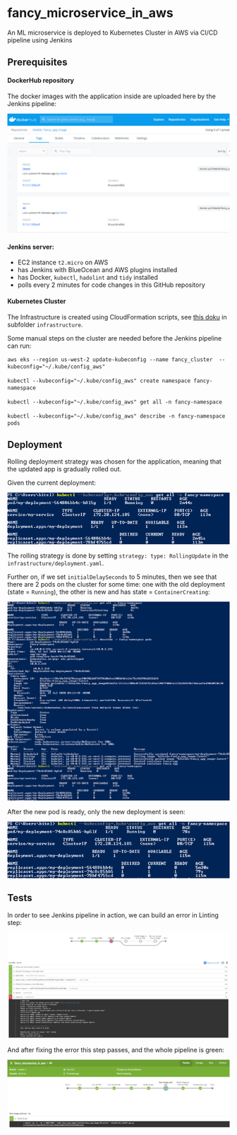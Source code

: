 [//]: # (Image References)

[image0]: infrastructure/images/Docker_Repo.PNG
[image1]: infrastructure/images/Deploy_Before.PNG
[image2]: infrastructure/images/Deploy_During.PNG
[image3]: infrastructure/images/Deploy_After.PNG
[image4]: infrastructure/images/Lint_fails.PNG
[image5]: infrastructure/images/Lint_passes.PNG

# fancy_microservice_in_aws

An ML microservice is deployed to Kubernetes Cluster in AWS via CI/CD pipeline using Jenkins


## Prerequisites

#### DockerHub repository

The docker images with the application inside are uploaded here by the Jenkins pipeline:

![Deployment][image0]


#### Jenkins server:

* EC2 instance `t2.micro` on AWS
* has Jenkins with BlueOcean and AWS plugins installed
* has Docker, `kubectl`, `hadolint` and `tidy` installed
* polls every 2 minutes for code changes in this GitHub repository


#### Kubernetes Cluster

The Infrastructure is created using CloudFormation scripts, see [this doku](infrastructure/README.md) in subfolder `infrastructure`.

Some manual steps on the cluster are needed before the Jenkins pipeline can run:

```shell script
aws eks --region us-west-2 update-kubeconfig --name fancy_cluster  --kubeconfig="~/.kube/config_aws"

kubectl --kubeconfig="~/.kube/config_aws" create namespace fancy-namespace

kubectl --kubeconfig="~/.kube/config_aws" get all -n fancy-namespace

kubectl --kubeconfig="~/.kube/config_aws" describe -n fancy-namespace pods
```

## Deployment

Rolling deployment strategy was chosen for the application, meaning that the updated app is gradually rolled out. 

Given the current deployment:

![Deployment][image1]

The rolling strategy is done by setting `strategy: type: RollingUpdate` in the `infrastructure/deployment.yaml`. 

Further on, if we set `initialDelaySeconds` to 5 minutes, then we see that there are 2 pods on the cluster for some time: one with the old deployment (state = `Running`), the other is new and has state = `ContainerCreating`:

![Deployment][image2]

After the new pod is ready, only the new deployment is seen:

![Deployment][image3]

## Tests

In order to see Jenkins pipeline in action, we can build an error in Linting step:

![Deployment][image4]

And after fixing the error this step passes, and the whole pipeline is green:

![Deployment][image5]
